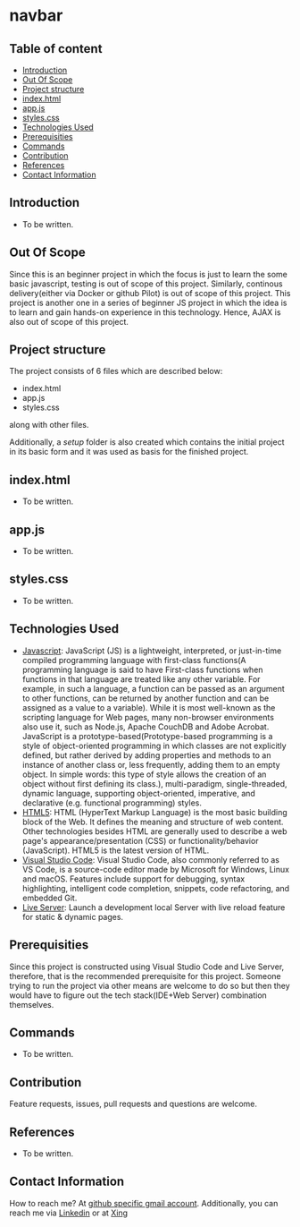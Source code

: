 # navbar

## Table of content

- [Introduction](#introduction)
- [Out Of Scope](#out-of-scope)
- [Project structure](#project-structure)
- [index.html](#indexhtml)
- [app.js](#appjs)
- [styles.css](#stylescss)
- [Technologies Used](#technologies-used)
- [Prerequisities](#prerequisities)
- [Commands](#commands)
- [Contribution](#contribution)
- [References](#references)
- [Contact Information](#contact-information)

## Introduction

- To be written.

## Out Of Scope

Since this is an beginner project in which the focus is just to learn the some basic javascript, testing is out of scope of this project. Similarly, continous delivery(either via Docker or github Pilot) is out of scope of this project. This project is another one in a series of beginner JS project in which the idea is to learn and gain hands-on experience in this technology. Hence, AJAX is also out of scope of this project.

## Project structure

The project consists of 6 files which are described below:

- index.html
- app.js
- styles.css

along with other files.

Additionally, a _setup_ folder is also created which contains the initial project in its basic form and it was used as basis for the finished project.

## index.html

- To be written.

## app.js

- To be written.

## styles.css

- To be written.

## Technologies Used

- [Javascript](https://www.w3schools.com/js/): JavaScript (JS) is a lightweight, interpreted, or just-in-time compiled programming language with first-class functions(A programming language is said to have First-class functions when functions in that language are treated like any other variable. For example, in such a language, a function can be passed as an argument to other functions, can be returned by another function and can be assigned as a value to a variable). While it is most well-known as the scripting language for Web pages, many non-browser environments also use it, such as Node.js, Apache CouchDB and Adobe Acrobat. JavaScript is a prototype-based(Prototype-based programming is a style of object-oriented programming in which classes are not explicitly defined, but rather derived by adding properties and methods to an instance of another class or, less frequently, adding them to an empty object. In simple words: this type of style allows the creation of an object without first defining its class.), multi-paradigm, single-threaded, dynamic language, supporting object-oriented, imperative, and declarative (e.g. functional programming) styles.
- [HTML5](https://www.w3schools.com/html/default.asp): HTML (HyperText Markup Language) is the most basic building block of the Web. It defines the meaning and structure of web content. Other technologies besides HTML are generally used to describe a web page's appearance/presentation (CSS) or functionality/behavior (JavaScript). HTML5 is the latest version of HTML.
- [Visual Studio Code](https://code.visualstudio.com/Download): Visual Studio Code, also commonly referred to as VS Code, is a source-code editor made by Microsoft for Windows, Linux and macOS. Features include support for debugging, syntax highlighting, intelligent code completion, snippets, code refactoring, and embedded Git.
- [Live Server](https://marketplace.visualstudio.com/items?itemName=ritwickdey.LiveServer): Launch a development local Server with live reload feature for static & dynamic pages.

## Prerequisities

Since this project is constructed using Visual Studio Code and Live Server, therefore, that is the recommended prerequisite for this project. Someone trying to run the project via other means are welcome to do so but then they would have to figure out the tech stack(IDE+Web Server) combination themselves.

## Commands

- To be written.

## Contribution

Feature requests, issues, pull requests and questions are welcome.

## References

- To be written.

## Contact Information

How to reach me? At [github specific gmail account](mailto:syedumerahmedcode@gmail.com?subject=%5BGitHub%5D%20Hello%20from%20Github). Additionally, you can reach me via [Linkedin](https://www.linkedin.com/in/syed-umer-ahmed-a346a746/) or at [Xing](https://www.xing.com/profile/SyedUmer_Ahmed/cv)
